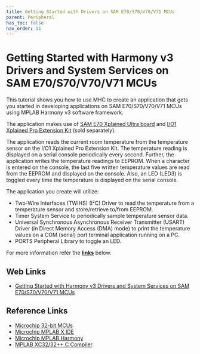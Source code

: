 ```yaml
---
title: Getting Started with Drivers on SAM E70/S70/V70/V71 MCUs
parent: Peripheral
has_toc: false
nav_order: 11
---
```


# Getting Started with Harmony v3 Drivers and System Services on SAM E70/S70/V70/V71 MCUs

This tutorial shows you how to use MHC to create an application that gets you started in developing applications on SAM E70/S70/V70/V71 MCUs using MPLAB Harmony v3 software framework.

The application makes use of <a href="https://www.microchip.com/Developmenttools/ProductDetails/DM320113" target="_blank">SAM E70 Xplained Ultra board</a> and <a href="https://www.microchip.com/Developmenttools/ProductDetails/ATIO1-XPRO" target="_blank">I/O1 Xplained Pro Extension Kit</a> (sold separately).

The application reads the current room temperature from the temperature sensor on the I/O1 Xplained Pro Extension Kit. The temperature reading is displayed on a serial console periodically every second. Further, the application writes the temperature readings to EEPROM. When a character is entered on the console, the last five written temperature values are read from the EEPROM and displayed on the console. Also, an LED (LED3) is toggled every time the temperature is displayed on the serial console.

The application you create will utilize:

- Two-Wire Interfaces (TWIHS) (I²C) Driver to read the temperature from a temperature sensor and store/retrieve to/from EEPROM.
- Timer System Service to periodically sample temperature sensor data.
- Universal Synchronous Asynchronous Receiver Transmitter (USART) Driver (in Direct Memory Access (DMA) mode) to print the temperature values on a COM (serial) port terminal application running on a PC.
- PORTS Peripheral Library to toggle an LED.

For more information refer the **[links](#Web-Links)** below.

## <a id="Web-Links"> </a>
## Web Links

- <a href="https://microchipdeveloper.com/harmony3:same70-getting-started-training-module-drivers" target="_blank">Getting Started with Harmony v3 Drivers and System Services on SAM E70/S70/V70/V71 MCUs</a>


## Reference Links
- <a href="https://www.microchip.com/design-centers/32-bit" target="_blank">Microchip 32-bit MCUs</a>
- <a href="https://www.microchip.com/mplab/mplab-x-ide" target="_blank">Microchip MPLAB X IDE</a>
- <a href="https://www.microchip.com/mplab/mplab-harmony" target="_blank">Microchip MPLAB Harmony</a>
- <a href="https://www.microchip.com/mplab/compilers" target="_blank">MPLAB XC32/32++ C Compiler</a>
